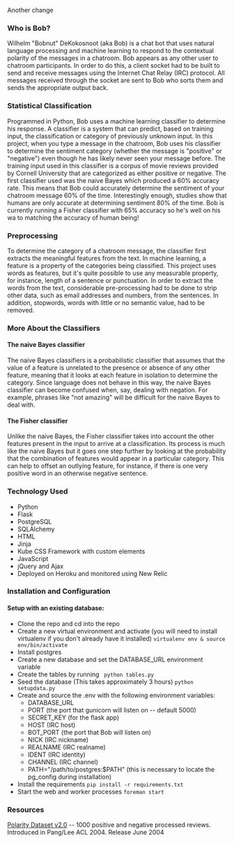 Another change
### Who is Bob?

Wilhelm "Bobnut" DeKokosnoot (aka Bob) is a chat bot that uses natural language processing and machine learning to respond to the contextual polarity of the messages in a chatroom. Bob appears as any other user to chatroom participants. In order to do this, a client socket had to be built to send and receive messages using the Internet Chat Relay (IRC) protocol. All messages received through the socket are sent to Bob who sorts them and sends the appropriate output back.

### Statistical Classification

Programmed in Python, Bob uses a machine learning classifier to determine his response. A classifier is a system that can predict, based on training input, the classification or category of previously unknown input. In this project, when you type a message in the chatroom, Bob uses his classifier to determine the sentiment category (whether the message is "positive" or "negative") even though he has likely never seen your message before. The training input used in this classifier is a corpus of movie reviews provided by Cornell University that are categorized as either positive or negative. The first classifier used was the naive Bayes which produced a 60% accuracy rate. This means that Bob could accurately determine the sentiment of your chatroom message 60% of the time. Interestingly enough, studies show that humans are only accurate at determining sentiment 80% of the time. Bob is currently running a Fisher classifier with 65% accuracy so he's well on his wa to matching the accuracy of human being!

### Preprocessing

To determine the category of a chatroom message, the classifier first extracts the meaningful features from the text. In machine learning, a feature is a property of the categories being classified. This project uses words as features, but it's quite possible to use any measurable property, for instance, length of a sentence or punctuation. In order to extract the words from the text, considerable pre-processing had to be done to strip other data, such as email addresses and numbers, from the sentences. In addition, stopwords, words with little or no semantic value, had to be removed.

### More About the Classifiers

#### The naive Bayes classifier

The naive Bayes classifiers is a probabilistic classifier that assumes that the value of a feature is unrelated to the presence or absence of any other feature, meaning that it looks at each feature in isolation to determine the category. Since language does not behave in this way, the naive Bayes classifier can become confused when, say, dealing with negation. For example, phrases like "not amazing" will be difficult for the naive Bayes to deal with.

#### The Fisher classifier

Unlike the naive Bayes, the Fisher classifier takes into account the other features present in the input to arrive at a classification. Its process is much like the naive Bayes but it goes one step further by looking at the probability that the combination of features would appear in a particular category. This can help to offset an outlying feature, for instance, if there is one very positive word in an otherwise negative sentence.  


### Technology Used

- Python
- Flask
- PostgreSQL
- SQLAlchemy
- HTML
- Jinja
- Kube CSS Framework with custom elements
- JavaScript
- jQuery and Ajax
- Deployed on Heroku and monitored using New Relic

### Installation and Configuration

#### Setup with an existing database:

- Clone the repo and cd into the repo
- Create a new virtual environment and activate (you will need to install virtualenv if you don't already have it installed)
```virtualenv env & source env/bin/activate ```
- Install postgres
- Create a new database and set the DATABASE_URL environment variable
- Create the tables by running ``` python tables.py```
- Seed the database (This takes approximately 3 hours) ``` python setupdata.py ```
- Create and source the .env with the following environment variables:
  - DATABASE_URL
  - PORT (the port that gunicorn will listen on -- default 5000)
  - SECRET_KEY (for the flask app)
  - HOST (IRC host)
  - BOT_PORT (the port that Bob will listen on)
  - NICK (IRC nickname)
  - REALNAME (IRC realname)
  - IDENT (IRC identity)
  - CHANNEL (IRC channel)
  - PATH="/path/to/postgres:$PATH" (this is necessary to locate the pg_config during installation)
- Install the requirements ``` pip install -r requirements.txt ```
- Start the web and worker processes ``` foreman start ```


### Resources
[Polarity Dataset v2.0](ttp://www.cs.cornell.edu/people/pabo/movie-review-data/) -- 1000 positive and negative processed reviews. Introduced in Pang/Lee ACL 2004. Release June 2004
